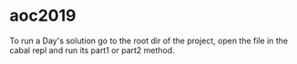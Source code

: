 # aoc2019

To run a Day's solution go to the root dir of the project, open the file in the cabal repl and run its part1 or part2 method.
